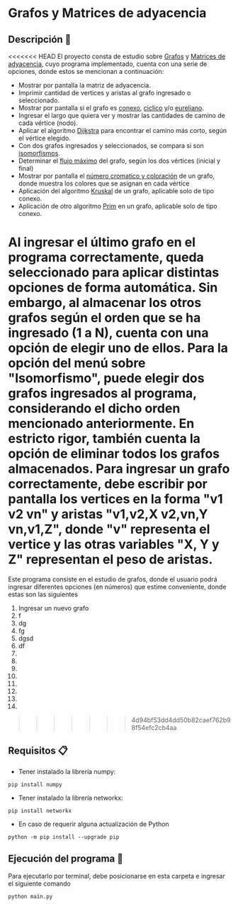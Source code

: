 # Grafos y Matrices de adyacencia

## Descripción 🚀

<<<<<<< HEAD
El proyecto consta de estudio sobre [Grafos](https://www.unipamplona.edu.co/unipamplona/portalIG/home_23/recursos/general/11072012/grafo3.pdf) y 
[Matrices de adyacencia](https://www.ecured.cu/Matriz_de_adyacencia), cuyo programa implementado, cuenta con una serie de opciones, donde estos se mencionan a continuación:

* Mostrar por pantalla la matriz de adyacencia.
* Imprimir cantidad de vertices y aristas al grafo ingresado o seleccionado.
* Mostrar por pantalla si el grafo es [conexo](https://www.ecured.cu/Grafo_conexo), [ciclico](https://es-academic.com/dic.nsf/eswiki/262725#Propiedades) y/o [eureliano](https://www.ecured.cu/Grafo_euleriano).
* Ingresar el largo que quiera ver y mostrar las cantidades de camino de cada vértice (nodo).
* Aplicar el algoritmo [Dijkstra](https://www.ecured.cu/Algoritmo_de_Dijkstra) para encontrar el camino más corto, según el vértice elegido.
* Con dos grafos ingresados y seleccionados, se compara si son [isomorfismos](https://es-academic.com/dic.nsf/eswiki/620374).
* Determinar el [flujo máximo](http://dis.um.es/~ginesgm/files/doc/aed/sec5.6.3-5.8.pdf) del grafo, según los dos vértices (inicial y final)
* Mostrar por pantalla el [número cromatico y coloración](http://www.matetam.com/glosario/definicion/numero-cromatico) de un grafo, donde muestra los colores que se asignan en cada vértice
* Aplicación del algoritmo [Kruskal](https://nodo.ugto.mx/wp-content/uploads/2018/08/Kruskal.pdf) de un grafo, aplicable solo de tipo conexo.
* Aplicación de otro algoritmo [Prim](https://www.ecured.cu/Algoritmo_de_Prim) en un grafo, aplicable solo de tipo conexo.

Al ingresar el último grafo en el programa correctamente, queda seleccionado para aplicar distintas opciones de forma automática. Sin embargo, al almacenar los otros grafos según el orden que se ha ingresado (1 a N), cuenta con una opción de elegir uno de ellos. Para la opción del menú sobre "Isomorfismo", puede elegir dos grafos ingresados al programa, considerando el dicho orden mencionado anteriormente. En estricto rigor, también cuenta la opción de eliminar todos los grafos almacenados. Para ingresar un grafo correctamente, debe escribir por pantalla los vertices en la forma "v1 v2 vn" y aristas "v1,v2,X v2,vn,Y vn,v1,Z", donde "v" representa el vertice y las otras variables "X, Y y Z" representan el peso de aristas.
=======
Este programa consiste en el estudio de grafos, donde el usuario podrá ingresar diferentes opciones (en números) que estime conveniente, donde estas son las siguientes
1. Ingresar un nuevo grafo
2. f
3. dg
4. fg
5. dgsd
6. df
7.
8.
9.
10.
11.
12.
13.
14.
>>>>>>> 4d94bf53dd4dd50b82caef762b98f54efc2cb4aa

## Requisitos 📋

* Tener instalado la librería numpy:
<!--sec data-title="Prompt: OS X and Linux" data-id="OSX_Linux_prompt" data-collapse=true ces-->
    pip install numpy
<!--endsec-->

* Tener instalado la librería networkx:
<!--sec data-title="Prompt: OS X and Linux" data-id="OSX_Linux_prompt" data-collapse=true ces-->
    pip install networkx
<!--endsec-->

* En caso de requerir alguna actualización de Python
<!--sec data-title="Prompt: OS X and Linux" data-id="OSX_Linux_prompt" data-collapse=true ces-->
    python -m pip install --upgrade pip
<!--endsec-->

## Ejecución del programa 🔧

Para ejecutarlo por terminal, debe posicionarse en esta carpeta e ingresar el siguiente comando
<!--sec data-title="Prompt: OS X and Linux" data-id="OSX_Linux_prompt" data-collapse=true ces-->
    python main.py
<!--endsec-->

